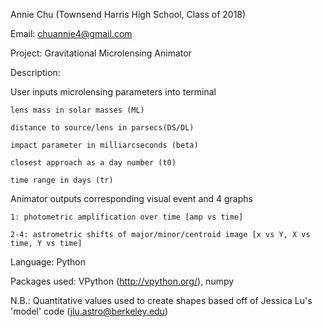 Annie Chu (Townsend Harris High School, Class of 2018) 

Email: chuannie4@gmail.com

Project: Gravitational Microlensing Animator

Description:

User inputs microlensing parameters into terminal 

	lens mass in solar masses (ML)

	distance to source/lens in parsecs(DS/DL)

	impact parameter in milliarcseconds (beta)

	closest approach as a day number (t0)

	time range in days (tr)


Animator outputs corresponding visual event and 4 graphs 

	1: photometric amplification over time [amp vs time]

	2-4: astrometric shifts of major/minor/centroid image [x vs Y, X vs time, Y vs time]
	

Language: Python

Packages used: VPython (http://vpython.org/), numpy 

N.B.: Quantitative values used to create shapes based off of Jessica Lu's 'model' code (jlu.astro@berkeley.edu)


